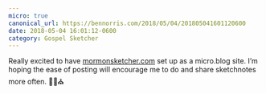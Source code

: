 ```yaml
---
micro: true
canonical_url: https://bennorris.com/2018/05/04/201805041601120600
date: 2018-05-04 16:01:12-0600
category: Gospel Sketcher
---
```


Really excited to have [mormonsketcher.com](http://mormonsketcher.com) set up as a micro.blog site. I’m hoping the ease of posting will encourage me to do and share sketchnotes more often. ✍🏼⛪️